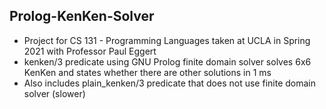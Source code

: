## Prolog-KenKen-Solver

- Project for CS 131 - Programming Languages taken at UCLA in Spring 2021 with Professor Paul Eggert
- kenken/3 predicate using GNU Prolog finite domain solver solves 6x6 KenKen and states whether there are other solutions in 1 ms
- Also includes plain_kenken/3 predicate that does not use finite domain solver (slower)

